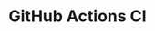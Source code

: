 # GitHub Actions CI











































































































































































































































































































